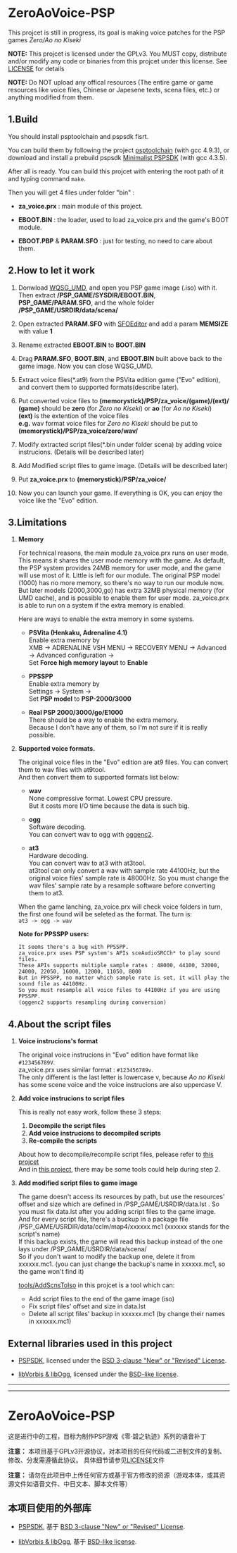 # ZeroAoVoice-PSP

This projcet is still in progress, its goal is making voice patches for 
the PSP games *Zero/Ao no Kiseki*

**NOTE:** This projcet is licensed under the GPLv3. You MUST copy,
distribute and/or modify any code or binaries from this projcet under
this license. See
[LICENSE](https://github.com/ZhenjianYang/SoraVoice/blob/master/LICENSE)
for details

**NOTE:** Do NOT upload any offical resources (The entire game or game
resources like voice files, Chinese or Japesene texts, scena files,
etc.) or anything modified from them.


## 1.Build

You should install psptoolchain and pspsdk fisrt.

You can build them by following the project [psptoolchain](https://github.com/pspdev/psptoolchain) (with gcc 4.9.3), or
download and install a prebuild pspsdk [Minimalist PSPSDK](https://sourceforge.net/projects/minpspw/) (with gcc 4.3.5).

After all is ready. You can build this projcet with entering the root path of it and typing command `make`.

Then you will get 4 files under folder "bin" :

- **za_voice.prx**               : main module of this project.

- **EBOOT.BIN**                  : the loader, used to load za_voice.prx and the game's BOOT module.

- **EBOOT.PBP** & **PARAM.SFO**  : just for testing, no need to care about them.


## 2.How to let it work

1.  Donwload [WQSG_UMD](http://www.brewology.com/downloads/download.php?id=11249&mcid=1), and open you PSP game image (.iso) with it.
    Then extract **/PSP_GAME/SYSDIR/EBOOT.BIN**, **PSP_GAME/PARAM.SFO**, and the whole folder **/PSP_GAME/USRDIR/data/scena/**

2.  Open extracted **PARAM.SFO** with [SFOEditor](https://sites.google.com/site/theleecherman/sfoeditor) and add a param **MEMSIZE** with value **1**

3.  Rename extracted **EBOOT.BIN** to **BOOT.BIN**

4.  Drag **PARAM.SFO**, **BOOT.BIN**, and **EBOOT.BIN** built above back to the game image. Now you can close WQSG_UMD.

5.  Extract voice files(*.at9) from the PSVita edition game ("Evo" edition), and convert them to supported formats(describe later).

6.  Put converted voice files to **(memorystick)/PSP/za_voice/(game)/(ext)/**  
    **(game)** should be **zero** (for *Zero no Kiseki*) or **ao** (for *Ao no Kiseki*)   
    **(ext)** is the extention of the voice files   
    **e.g.**  wav format voice files for *Zero no Kiseki* should be put to **(memorystick)/PSP/za_voice/zero/wav/**

7.  Modify extracted script files(*.bin under folder scena) by adding voice instrucions. (Details will be described later)

8.  Add Modified script files to game image. (Details will be described later)

9.  Put **za_voice.prx** to **(memorystick)/PSP/za_voice/**

10. Now you can launch your game. If everything is OK, you can enjoy the voice like the "Evo" edition.

## 3.Limitations

1.  **Memory**

    For technical reasons, the main module za_voice.prx runs on user mode. This means it shares the user mode memory with the game.
    As default, the PSP system provides 24MB memory for user mode, and the game will use most of it. Little is left for our module.
    The original PSP model (1000) has no more memory, so there's no way to run our module now. But later models (2000,3000,go) has
    extra 32MB physical memory (for UMD cache), and is possible to enable them for user mode.
    za_voice.prx is able to run on a system if the extra memory is enabled. 

    Here are ways to enable the extra memory in some systems.

    - **PSVita (Henkaku, Adrenaline 4.1)**   
      Enable extra memory by   
      XMB -> ADRENALINE VSH MENU -> RECOVERY MENU -> Advanced -> Advanced configuration ->   
      Set **Force high memory layout** to **Enable**

    - **PPSSPP**   
      Enable extra memory by   
      Settings -> System ->   
      Set **PSP model** to **PSP-2000/3000**

    - **Real PSP 2000/3000/go/E1000**   
      There should be a way to enable the extra memory.   
      Because I don't have any of them, so I'm not sure if it is really possible. 
         
2.  **Supported voice formats.**

    The original voice files in the "Evo" edition are at9 files. You can convert them to wav files with at9tool.  
    And then convert them to supported formats list below:

    - **wav**   
        None compressive format. Lowest CPU pressure.  
        But it costs more I/O time because the data is such big.

    - **ogg**   
        Software decoding.  
        You can convert wav to ogg with [oggenc2](http://www.rarewares.org/ogg-oggenc.php).

    - **at3**   
        Hardware decoding.  
        You can convert wav to at3 with at3tool.   
        at3tool can only convert a wav with sample rate 44100Hz, but the original voice files' sample rate
        is 48000Hz. So you must change the wav files' sample rate by a resample software before converting them
        to at3.

    When the game lanching, za_voice.prx will check voice folders in turn, the first one found will be seleted as
    the format. The turn is:  
      `at3 -> ogg -> wav`

    **Note for PPSSPP users:**
      ~~~~
      It seems there's a bug with PPSSPP.   
      za_voice.prx uses PSP system's APIs sceAudioSRCCh* to play sound files.  
      These APIs supports multiple sample rates : 48000, 44100, 32000, 24000, 22050, 16000, 12000, 11050, 8000  
      But in PPSSPP, no matter which sample rate is set, it will play the sound file as 44100Hz.  
      So you must resample all voice files to 44100Hz if you are using PPSSPP.  
      (oggenc2 supports resampling during conversion) 
      ~~~~


## 4.About the script files

1. **Voice instrucions's format**

    The original voice instrucions in "Evo" edition have format like `#123456789V`.   
    za_voice.prx uses similar format :  `#123456789v`.  
    The only different is the last letter is lowercase v, because *Ao no Kiseki* has some scene voice and the
    voice instrucions are also uppercase V.

2. **Add voice instrucions to script files**

    This is really not easy work, follow these 3 steps:  
    1. **Decompile the script files**  
    2. **Add voice instrucions to decompiled scripts**
    3. **Re-compile the scripts**

    About how to decompile/recompile script files, pelease refer to [this projcet](https://github.com/ZhenjianYang/EDDecompiler)   
    And in [this project](https://github.com/ZhenjianYang/SoraVoice), there may be some tools could help during step 2.

3. **Add modified script files to game image**

    The game doesn't access its resources by path, but use the resources' offset and size which are defined in /PSP_GAME/USRDIR/data.lst .
    So you must fix data.lst after you adding script files to the game image.  
    And for every script file, there's a buckup in a package file /PSP_GAME/USRDIR/data/cclm/map4/xxxxxx.mc1 (xxxxxx stands for the script's name)  
    If this backup exists, the game will read this backup instead of the one lays under /PSP_GAME/USRDIR/data/scena/  
    So if you don't want to modify the backup one, delete it from xxxxxx.mc1. (you can just change the backup's name in xxxxxx.mc1, so the game won't find it)  

    [tools/AddScnsToIso](https://github.com/ZhenjianYang/ZeroAoVoice-PSP/tree/master/tools/AddScnsToIso) in this projcet is a tool which can:
    - Add script files to the end of the game image (iso)  
    - Fix script files' offset and size in data.lst
    - Delete all script files' backup in xxxxxx.mc1 (by change their names in xxxxxx.mc1)

## External libraries used in this project

-   [PSPSDK](https://github.com/pspdev/pspsdk), licensed under the
    [BSD 3-clause "New" or "Revised" License](https://github.com/pspdev/pspsdk/blob/master/LICENSE).

-   [libVorbis & libOgg](https://www.xiph.org/), licensed under the
    [BSD-like license](https://www.xiph.org/licenses/bsd/).

------------------------------------------------------------------------

------------------------------------------------------------------------

# ZeroAoVoice-PSP

这是进行中的工程，目标为制作PSP游戏《零·碧之轨迹》系列的语音补丁

**注意：** 本项目基于GPLv3开源协议，对本项目的任何代码或二进制文件的复制、修改、分发需遵循此协议。
具体细节请参见[LICENSE](https://github.com/ZhenjianYang/SoraVoice/blob/master/LICENSE)文件

**注意：** 请勿在此项目中上传任何官方或基于官方修改的资源（游戏本体，或其资源文件如语音文件、中日文本、脚本文件等）


## 本项目使用的外部库

-   [PSPSDK](https://github.com/pspdev/pspsdk), 基于
    [BSD 3-clause "New" or "Revised" License](https://github.com/pspdev/pspsdk/blob/master/LICENSE).

-   [libVorbis & libOgg](https://www.xiph.org/), 基于
    [BSD-like license](https://www.xiph.org/licenses/bsd/).




